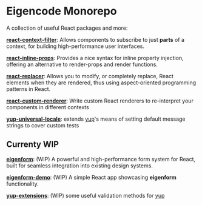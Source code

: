 # Eigencode Monorepo

A collection of useful React packages and more:

**[react-context-filter](./packages/react-context-filter)**: Allows components to subscribe to just **parts** of a context, for building high-performance user interfaces.

**[react-inline-props](./packages/react-inline-props)**: Provides a nice syntax for inline property injection, offering an alternative to render-props and render functions.

**[react-replacer](./packages/react-replacer)**: Allows you to modify, or completely replace, React elements when they are rendered, thus using aspect-oriented programming patterns in React.

**[react-custom-renderer](./packages/react-custom-renderer)**: Write custom React renderers to re-interpret your components in different contexts

**[yup-universal-locale](./packages/yup-universal-locale)**: extends [yup](https://github.com/jquense/yup)'s means of setting default message strings to cover custom tests

## Currenty WIP

**[eigenform](./packages/eigenform)**: (WIP) A powerful and high-performance form system for React, built for seamless integration into existing design systems.

**[eigenform-demo](./packages/eigenform-demo)**: (WIP) A simple React app showcasing **eigenform** functionality.

**[yup-extensions](./packages/yup-extensions)**: (WIP) some useful validation methods for [yup](https://github.com/jquense/yup)
